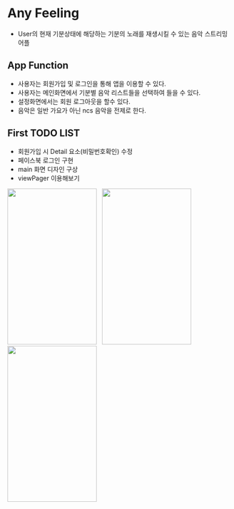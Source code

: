 # Any Feeling
- User의 현재 기분상태에 해당하는 기분의 노래를 재생시킬 수 있는 음악 스트리밍 어플

## App Function
- 사용자는 회원가입 및 로그인을 통해 앱을 이용할 수 있다.
- 사용자는 메인화면에서 기분별 음악 리스트들을 선택하여 들을 수 있다.
- 설정화면에서는 회원 로그아웃을 할수 있다.
- 음악은 일반 가요가 아닌 ncs 음악을 전제로 한다.
## First TODO LIST
- 회원가입 시 Detail 요소(비밀번호확인) 수정
- 페이스북 로그인 구현
- main 화면 디자인 구상
- viewPager 이용해보기
<div style="margin:0 auto;">
<img src="https://user-images.githubusercontent.com/84216838/159652169-d785612a-0222-4d25-8c06-e3c95594957a.png" width=200 height=350/>
&nbsp;

<img src="https://user-images.githubusercontent.com/84216838/159922966-fdfd9fd4-a169-4769-9d31-a68f26d09a8b.png" width=200 height=350/>
&nbsp;
<img src="https://user-images.githubusercontent.com/84216838/160552900-14f05b42-7e4c-4c7e-b880-11c3822df007.png" width=200 height=350/>
</div>